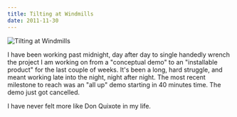 ```yaml
---
title: Tilting at Windmills
date: 2011-11-30
---
```


![Tilting at Windmills](https://source.unsplash.com/9ZQzrLWV52M/1600x900)

I have been working past midnight, day after day to single handedly wrench the project I am working on from a "conceptual demo" to an "installable product" for the last couple of weeks. It's been a long, hard struggle, and meant working late into the night, night after night. The most recent milestone to reach was an "all up" demo starting in 40 minutes time. The demo just got cancelled.

I have never felt more like Don Quixote in my life.